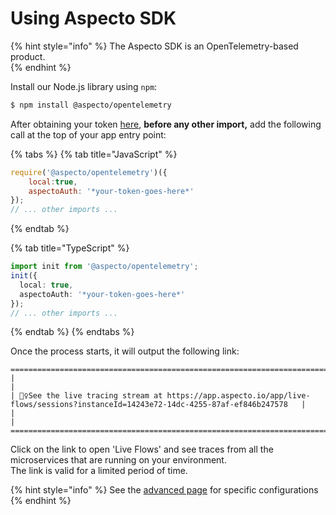 # Using Aspecto SDK

{% hint style="info" %}
The Aspecto SDK is an OpenTelemetry-based product.  
{% endhint %}

Install our Node.js library using `npm`:

```bash
$ npm install @aspecto/opentelemetry
```

After obtaining your token [here](https://app.aspecto.io/app/integration/api-key), **before any other import,** add the following call at the top of your app entry point:

{% tabs %}
{% tab title="JavaScript" %}
```javascript
require('@aspecto/opentelemetry')({
    local:true,
    aspectoAuth: '*your-token-goes-here*'
});
// ... other imports ...
```
{% endtab %}

{% tab title="TypeScript" %}
```typescript
import init from '@aspecto/opentelemetry';
init({
  local: true,
  aspectoAuth: '*your-token-goes-here*'
});
// ... other imports ...
```
{% endtab %}
{% endtabs %}

Once the process starts, it will output the following link:

```text
=====================================================================================================================================
|                                                                                                                                   |
| 🕵️‍♀️See the live tracing stream at https://app.aspecto.io/app/live-flows/sessions?instanceId=14243e72-14dc-4255-87af-ef846b247578   |
|                                                                                                                                   |
=====================================================================================================================================
```

Click on the link to open 'Live Flows' and see traces from all the microservices that are running on your environment.   
The link is valid for a limited period of time.

{% hint style="info" %}
See the [advanced page](customize-defaults/advanced.md) for specific configurations
{% endhint %}

